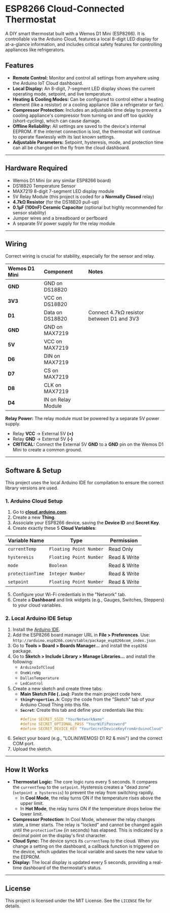 # ESP8266 Cloud-Connected Thermostat

A DIY smart thermostat built with a Wemos D1 Mini (ESP8266). It is controllable via the Arduino Cloud, features a local 8-digit LED display for at-a-glance information, and includes critical safety features for controlling appliances like refrigerators.



## Features

* **Remote Control:** Monitor and control all settings from anywhere using the Arduino IoT Cloud dashboard.
* **Local Display:** An 8-digit, 7-segment LED display shows the current operating mode, setpoint, and live temperature.
* **Heating & Cooling Modes:** Can be configured to control either a heating element (like a resistor) or a cooling appliance (like a refrigerator or fan).
* **Compressor Protection:** Includes an adjustable time delay to prevent a cooling appliance's compressor from turning on and off too quickly (short-cycling), which can cause damage.
* **Offline Reliability:** All settings are saved to the device's internal EEPROM. If the internet connection is lost, the thermostat will continue to operate flawlessly with its last known settings.
* **Adjustable Parameters:** Setpoint, hysteresis, mode, and protection time can all be changed on the fly from the cloud dashboard.

---
## Hardware Required

* Wemos D1 Mini (or any similar ESP8266 board)
* DS18B20 Temperature Sensor
* MAX7219 8-digit 7-segment LED display module
* 5V Relay Module (this project is coded for a **Normally Closed** relay)
* **4.7kΩ Resistor** (for the DS18B20 pull-up)
* **0.1µF (100nF) Ceramic Capacitor** (optional but highly recommended for sensor stability)
* Jumper wires and a breadboard or perfboard
* A separate 5V power supply for the relay module

---
## Wiring

Correct wiring is crucial for stability, especially for the sensor and relay.



| Wemos D1 Mini | Component          | Notes                                     |
| :------------ | :----------------- | :---------------------------------------- |
| **GND** | GND on DS18B20     |                                           |
| **3V3** | VCC on DS18B20     |                                           |
| **D1** | Data on DS18B20    | Connect 4.7kΩ resistor between D1 and 3V3 |
| **GND** | GND on MAX7219     |                                           |
| **5V** | VCC on MAX7219     |                                           |
| **D6** | DIN on MAX7219     |                                           |
| **D7** | CS on MAX7219      |                                           |
| **D8** | CLK on MAX7219     |                                           |
| **D4** | IN on Relay Module |                                           |

**Relay Power:**
The relay module must be powered by a separate 5V power supply.
* Relay **VCC** -> External 5V **(+)**
* Relay **GND** -> External 5V **(-)**
* **CRITICAL:** Connect the External 5V **GND** to a **GND** pin on the Wemos D1 Mini to create a common ground.

---
## Software & Setup

This project uses the local Arduino IDE for compilation to ensure the correct library versions are used.

### 1. Arduino Cloud Setup

1.  Go to **[cloud.arduino.com](https://cloud.arduino.com)**.
2.  Create a new **Thing**.
3.  Associate your ESP8266 device, saving the **Device ID** and **Secret Key**.
4.  Create exactly these 5 **Cloud Variables**:

| Variable Name     | Type                    | Permission    |
| ----------------- | ----------------------- | ------------- |
| `currentTemp`     | `Floating Point Number` | Read Only     |
| `hysteresis`      | `Floating Point Number` | Read & Write  |
| `mode`            | `Boolean`               | Read & Write  |
| `protectionTime`  | `Integer Number`        | Read & Write  |
| `setpoint`        | `Floating Point Number` | Read & Write  |

5.  Configure your Wi-Fi credentials in the "Network" tab.
6.  Create a **Dashboard** and link widgets (e.g., Gauges, Switches, Steppers) to your cloud variables.

### 2. Local Arduino IDE Setup

1.  Install the [Arduino IDE](https://www.arduino.cc/en/software).
2.  Add the ESP8266 board manager URL in **File > Preferences**. Use: `http://arduino.esp8266.com/stable/package_esp8266com_index.json`
3.  Go to **Tools > Board > Boards Manager...** and install the `esp8266` package.
4.  Go to **Sketch > Include Library > Manage Libraries...** and install the following:
    * `ArduinoIoTCloud`
    * `OneWireNg`
    * `DallasTemperature`
    * `LedControl`
5.  Create a new sketch and create three tabs:
    * **Main Sketch File (`.ino`)**: Paste the main project code here.
    * **`thingProperties.h`**: Copy the code from the "Sketch" tab of your Arduino Cloud Thing into this file.
    * **`Secret`**: Create this tab and define your credentials like this:
        ```cpp
        #define SECRET_SSID "YourNetworkName"
        #define SECRET_OPTIONAL_PASS "YourWiFiPassword"
        #define SECRET_DEVICE_KEY "YourSecretDeviceKeyFromArduinoCloud"
        ```
6.  Select your board (e.g., "LOLIN(WEMOS) D1 R2 & mini") and the correct COM port.
7.  Upload the sketch.

---
## How It Works

* **Thermostat Logic:** The core logic runs every 5 seconds. It compares the `currentTemp` to the `setpoint`. Hysteresis creates a "dead zone" (`setpoint ± hysteresis`) to prevent the relay from switching rapidly.
    * In **Cool Mode**, the relay turns ON if the temperature rises above the upper limit.
    * In **Hot Mode**, the relay turns ON if the temperature drops below the lower limit.
* **Compressor Protection:** In Cool Mode, whenever the relay changes state, a timer starts. The relay is "locked" and cannot be changed again until the `protectionTime` (in seconds) has elapsed. This is indicated by a decimal point on the display's first character.
* **Cloud Sync:** The device syncs its `currentTemp` to the cloud. When you change a setting on the dashboard, a callback function is triggered on the device, which updates the local variable and saves the new value to the EEPROM.
* **Display:** The local display is updated every 5 seconds, providing a real-time dashboard of the thermostat's status.

---
## License

This project is licensed under the MIT License. See the `LICENSE` file for details.
